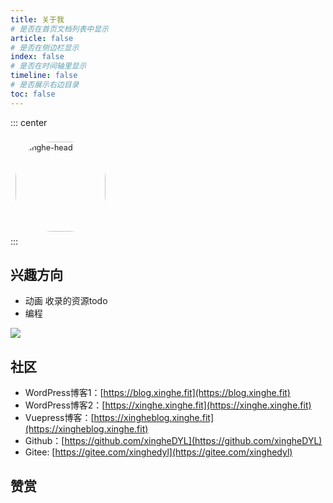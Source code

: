 ```yaml
---
title: 关于我
# 是否在首页文档列表中显示
article: false
# 是否在侧边栏显示
index: false
# 是否在时间轴里显示
timeline: false
# 是否展示右边目录
toc: false
---
```


::: center
<p>
<img style="border-radius:41%;pointer-events:none;transform: scale(0.9);" :src="$withBase('/img/avatar.png')" alt="xinghe-head" width=160></p>
<p style="margin-top: -15px;">
  <a href="mailto:1329749225@qq.com" class="zi zi_envelope"></a> 
  <a href="https://github.com/xingheDYL" class="zi zi_tmGithub"></a>
  <!-- <a href="https://twitter.com/duanyalong1" class="zi zi_tmTwitter"></a> -->
  <a href="tencent://AddContact/?fromId=45&fromSubId=1&subcmd=all&uin=1329749225&website=www.oicqzone.com" class="zi zi_tmQq"></a>
</p>
:::

<Clock style="margin-bottom: -12px"/>

## 兴趣方向

- 动画 收录的资源todo
- 编程

<img src="https://ghchart.rshah.org/xingheDYL" />

## 社区

- WordPress博客1：[https://blog.xinghe.fit](https://blog.xinghe.fit)
- WordPress博客2：[https://xinghe.xinghe.fit](https://xinghe.xinghe.fit)
- Vuepress博客：[https://xingheblog.xinghe.fit](https://xingheblog.xinghe.fit)
- Github：[https://github.com/xingheDYL](https://github.com/xingheDYL)
- Gitee: [https://gitee.com/xinghedyl](https://gitee.com/xinghedyl)

<!-- ## 联系
::: center
<p>
<table style="display: contents;">
    <tr>
        <td><img :src="$withBase('/img/个人微信二维码.jpg')" width=160>
        </td>
        <td><img :src="$withBase('/img/公众号二维码.jpg')" width=160>
        </td>
    </tr>
    <tr>
    	<td>个人</td>
        <td>公众号</td>
    </tr>
</table>
</p>
::: -->

## 赞赏

<Reward/>

<link rel="stylesheet" href="https://ico.z01.com/zico.min.css">

<style lang="stylus" scoped> 

</style>


<script setup lang="ts">
import Clock from "@Clock";
import Reward from "@Reward";
</script>